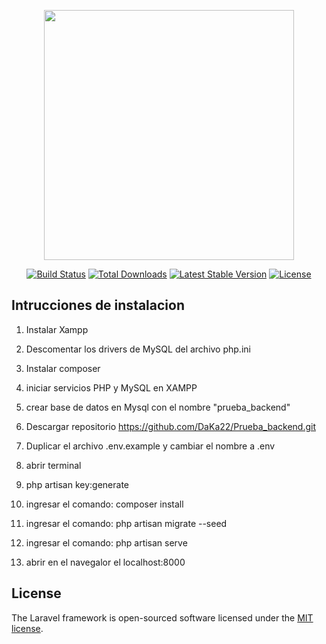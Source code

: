 <p align="center"><a href="https://laravel.com" target="_blank"><img src="https://raw.githubusercontent.com/laravel/art/master/logo-lockup/5%20SVG/2%20CMYK/1%20Full%20Color/laravel-logolockup-cmyk-red.svg" width="400"></a></p>

<p align="center">
<a href="https://travis-ci.org/laravel/framework"><img src="https://travis-ci.org/laravel/framework.svg" alt="Build Status"></a>
<a href="https://packagist.org/packages/laravel/framework"><img src="https://img.shields.io/packagist/dt/laravel/framework" alt="Total Downloads"></a>
<a href="https://packagist.org/packages/laravel/framework"><img src="https://img.shields.io/packagist/v/laravel/framework" alt="Latest Stable Version"></a>
<a href="https://packagist.org/packages/laravel/framework"><img src="https://img.shields.io/packagist/l/laravel/framework" alt="License"></a>
</p>

## Intrucciones de instalacion

1. Instalar Xampp

2. Descomentar los drivers de MySQL del archivo php.ini

3. Instalar composer

4. iniciar servicios PHP y MySQL en XAMPP

5. crear base de datos en Mysql con el nombre "prueba_backend"

6. Descargar repositorio https://github.com/DaKa22/Prueba_backend.git

7. Duplicar el archivo .env.example y cambiar el nombre a .env

8. abrir terminal

9. php artisan key:generate

10. ingresar el comando: composer install

11. ingresar el comando: php artisan migrate --seed

12. ingresar el comando: php artisan serve

13. abrir en el navegalor el localhost:8000


## License

The Laravel framework is open-sourced software licensed under the [MIT license](https://opensource.org/licenses/MIT).
